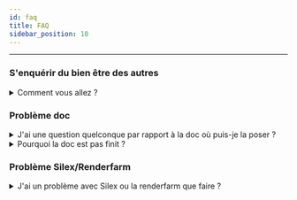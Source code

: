 ```yaml
---
id: faq
title: FAQ
sidebar_position: 10
---
```


---

### S'enquérir du bien être des autres

<details>
  <summary>Comment vous allez ?</summary>
  <div>
    <div>Pas très bien maintenant que vous me le demandez ..</div>
  </div>
</details>

### Problème doc

<details>
  <summary>J'ai une question quelconque par rapport à la doc où puis-je la poser ?</summary>
  <div>
    <div>Il faut contacter un TD, il vaudrait mieux même si vous venez nous voir de nous envoyer un mail ou un message chat sur google, ou sur discord, cela nous permet de garder une trace écrite des questions récurrentes ou non</div>
  </div>
</details>
<details>
  <summary>Pourquoi la doc est pas finit ?</summary>
  <div>
    <div>C'est long à faire</div>
  </div>
</details>

### Problème Silex/Renderfarm

<details>
  <summary>J'ai un problème avec Silex ou la renderfarm que faire ?</summary>
  <div>
    <div>Il faut contacter un TD, il vaudrait mieux même si vous venez nous voir de nous envoyer un mail ou un message chat sur google, ou sur discord, cela nous permet de garder une trace écrite des bugs récurrentes ou non</div>
  </div>
</details>
